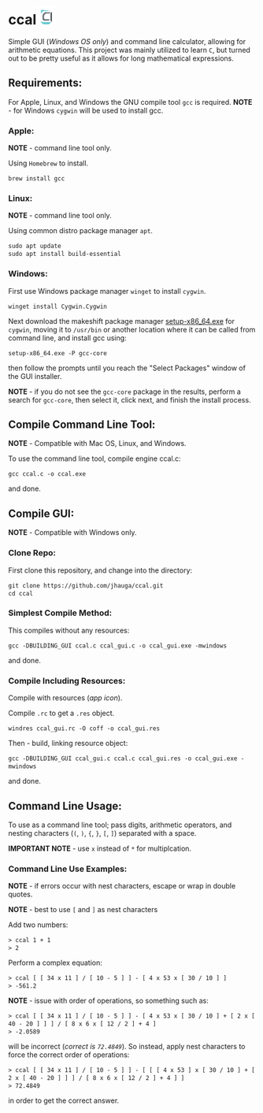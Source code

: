 # ccal![repo icon](assets/icon.png)

Simple GUI (*Windows OS only*) and command line calculator, allowing for arithmetic equations.
This project was mainly utilized to learn `C`, but turned out to be pretty useful as it allows 
for long mathematical expressions.

## Requirements:

For Apple, Linux, and Windows the GNU compile tool `gcc` is required.
**NOTE** - for Windows `cygwin` will be used to install gcc.

### Apple:

**NOTE** - command line tool only.

Using `Homebrew` to install.

```
brew install gcc
```

### Linux:

**NOTE** - command line tool only.

Using common distro package manager `apt`.

```
sudo apt update 
sudo apt install build-essential
```

### Windows:

First use Windows package manager `winget` to install `cygwin`.

```
winget install Cygwin.Cygwin
```

Next download the makeshift package manager [setup-x86_64.exe](https://cygwin.com/install.html) for 
`cygwin`, moving it to `/usr/bin` or another location where it can be called from command line, 
and install gcc using:

```
setup-x86_64.exe -P gcc-core
```

then follow the prompts until you reach the "Select Packages" window of the GUI installer. 

**NOTE** - if you do not see the `gcc-core` package in the results, perform a search for `gcc-core`,
then select it, click next, and finish the install process.

## Compile Command Line Tool:

**NOTE** - Compatible with Mac OS, Linux, and Windows.

To use the command line tool, compile engine ccal.c:

```
gcc ccal.c -o ccal.exe
```

and done.

## Compile GUI:

**NOTE** - Compatible with Windows only.

### Clone Repo:

First clone this repository, and change into the directory:

```
git clone https://github.com/jhauga/ccal.git
cd ccal
```

### Simplest Compile Method: 

This compiles without any resources:

```
gcc -DBUILDING_GUI ccal.c ccal_gui.c -o ccal_gui.exe -mwindows
```

and done.

### Compile Including Resources:

Compile with resources (*app icon*).

Compile `.rc` to get a `.res` object.

```
windres ccal_gui.rc -O coff -o ccal_gui.res
```

Then - build, linking resource object:

```
gcc -DBUILDING_GUI ccal_gui.c ccal.c ccal_gui.res -o ccal_gui.exe -mwindows
```

and done.

## Command Line Usage:

To use as a command line tool; pass digits, arithmetic operators, and nesting characters 
(`(`, `)`, `{`, `}`, `[`, `]`) separated with a space.

**IMPORTANT NOTE** - use `x` instead of `*` for multiplcation.

### Command Line Use Examples:

**NOTE** - if errors occur with nest characters, escape or wrap in double quotes. 

**NOTE** - best to use `[` and `]` as nest characters

Add two numbers:

    > ccal 1 + 1
    > 2

Perform a complex equation:

    > ccal [ [ 34 x 11 ] / [ 10 - 5 ] ] - [ 4 x 53 x [ 30 / 10 ] ]
    > -561.2

**NOTE** - issue with order of operations, so something such as:

    > ccal [ [ 34 x 11 ] / [ 10 - 5 ] ] - [ 4 x 53 x [ 30 / 10 ] + [ 2 x [ 40 - 20 ] ] ] / [ 8 x 6 x [ 12 / 2 ] + 4 ]
    > -2.0589

will be incorrect (*correct is `72.4849`*). So instead, apply nest characters to force the correct
order of operations:

    > ccal [ [ 34 x 11 ] / [ 10 - 5 ] ] - [ [ [ 4 x 53 ] x [ 30 / 10 ] + [ 2 x [ 40 - 20 ] ] ] / [ 8 x 6 x [ 12 / 2 ] + 4 ] ]
    > 72.4849

in order to get the correct answer.
